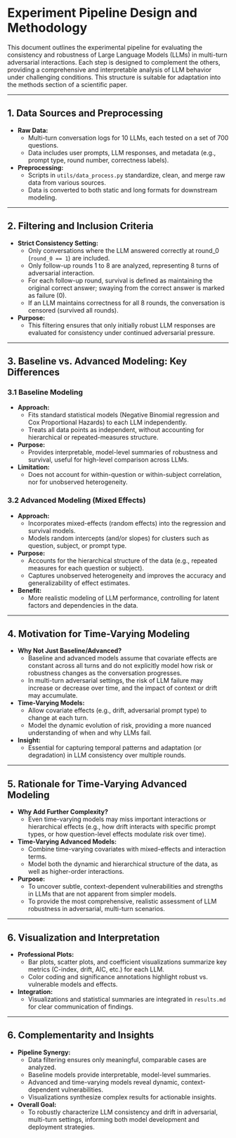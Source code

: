 # Experiment Pipeline Design and Methodology

This document outlines the experimental pipeline for evaluating the consistency and robustness of Large Language Models (LLMs) in multi-turn adversarial interactions. Each step is designed to complement the others, providing a comprehensive and interpretable analysis of LLM behavior under challenging conditions. This structure is suitable for adaptation into the methods section of a scientific paper.

---

## 1. Data Sources and Preprocessing

- **Raw Data:**
  - Multi-turn conversation logs for 10 LLMs, each tested on a set of 700 questions.
  - Data includes user prompts, LLM responses, and metadata (e.g., prompt type, round number, correctness labels).
- **Preprocessing:**
  - Scripts in `utils/data_process.py` standardize, clean, and merge raw data from various sources.
  - Data is converted to both static and long formats for downstream modeling.

---

## 2. Filtering and Inclusion Criteria

- **Strict Consistency Setting:**
  - Only conversations where the LLM answered correctly at round_0 (`round_0 == 1`) are included.
  - Only follow-up rounds 1 to 8 are analyzed, representing 8 turns of adversarial interaction.
  - For each follow-up round, survival is defined as maintaining the original correct answer; swaying from the correct answer is marked as failure (0).
  - If an LLM maintains correctness for all 8 rounds, the conversation is censored (survived all rounds).
- **Purpose:**
  - This filtering ensures that only initially robust LLM responses are evaluated for consistency under continued adversarial pressure.

---

## 3. Baseline vs. Advanced Modeling: Key Differences

### 3.1 Baseline Modeling
- **Approach:**
  - Fits standard statistical models (Negative Binomial regression and Cox Proportional Hazards) to each LLM independently.
  - Treats all data points as independent, without accounting for hierarchical or repeated-measures structure.
- **Purpose:**
  - Provides interpretable, model-level summaries of robustness and survival, useful for high-level comparison across LLMs.
- **Limitation:**
  - Does not account for within-question or within-subject correlation, nor for unobserved heterogeneity.

### 3.2 Advanced Modeling (Mixed Effects)
- **Approach:**
  - Incorporates mixed-effects (random effects) into the regression and survival models.
  - Models random intercepts (and/or slopes) for clusters such as question, subject, or prompt type.
- **Purpose:**
  - Accounts for the hierarchical structure of the data (e.g., repeated measures for each question or subject).
  - Captures unobserved heterogeneity and improves the accuracy and generalizability of effect estimates.
- **Benefit:**
  - More realistic modeling of LLM performance, controlling for latent factors and dependencies in the data.

---

## 4. Motivation for Time-Varying Modeling

- **Why Not Just Baseline/Advanced?**
  - Baseline and advanced models assume that covariate effects are constant across all turns and do not explicitly model how risk or robustness changes as the conversation progresses.
  - In multi-turn adversarial settings, the risk of LLM failure may increase or decrease over time, and the impact of context or drift may accumulate.
- **Time-Varying Models:**
  - Allow covariate effects (e.g., drift, adversarial prompt type) to change at each turn.
  - Model the dynamic evolution of risk, providing a more nuanced understanding of when and why LLMs fail.
- **Insight:**
  - Essential for capturing temporal patterns and adaptation (or degradation) in LLM consistency over multiple rounds.

---

## 5. Rationale for Time-Varying Advanced Modeling

- **Why Add Further Complexity?**
  - Even time-varying models may miss important interactions or hierarchical effects (e.g., how drift interacts with specific prompt types, or how question-level effects modulate risk over time).
- **Time-Varying Advanced Models:**
  - Combine time-varying covariates with mixed-effects and interaction terms.
  - Model both the dynamic and hierarchical structure of the data, as well as higher-order interactions.
- **Purpose:**
  - To uncover subtle, context-dependent vulnerabilities and strengths in LLMs that are not apparent from simpler models.
  - To provide the most comprehensive, realistic assessment of LLM robustness in adversarial, multi-turn scenarios.

---

## 6. Visualization and Interpretation

- **Professional Plots:**
  - Bar plots, scatter plots, and coefficient visualizations summarize key metrics (C-index, drift, AIC, etc.) for each LLM.
  - Color coding and significance annotations highlight robust vs. vulnerable models and effects.
- **Integration:**
  - Visualizations and statistical summaries are integrated in `results.md` for clear communication of findings.

---

## 6. Complementarity and Insights

- **Pipeline Synergy:**
  - Data filtering ensures only meaningful, comparable cases are analyzed.
  - Baseline models provide interpretable, model-level summaries.
  - Advanced and time-varying models reveal dynamic, context-dependent vulnerabilities.
  - Visualizations synthesize complex results for actionable insights.
- **Overall Goal:**
  - To robustly characterize LLM consistency and drift in adversarial, multi-turn settings, informing both model development and deployment strategies. 